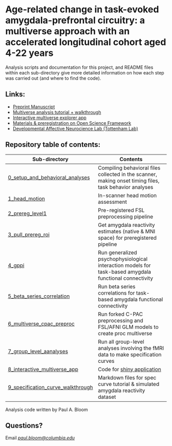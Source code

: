 # Age-related change in task-evoked amygdala-prefrontal circuitry: a multiverse approach with an accelerated longitudinal cohort aged 4-22 years

Analysis scripts and documentation for this project, and README files within each sub-directory give more detailed information on how each step was carried out (and where to find the code). 

## Links:

* [Preprint Manuscript](https://www.biorxiv.org/content/10.1101/2021.10.08.463601v1)
* [Multiverse analysis tutorial + walkthrough](https://pab2163.github.io/amygdala_mpfc_multiverse/into_the_bayesian_multiverse.html)
* [Interactive multiverse explorer app](https://pbloom.shinyapps.io/amygdala_mpfc_multiverse/)
* [Materials & preregistration on Open Science Framework](https://osf.io/hvdmx/)
* [Developmental Affective Neurocience Lab (Tottenham Lab)](https://danlab.psychology.columbia.edu/)

## Repository table of contents:

| Sub-directory      | Contents |
| ----------- | ----------- |
| [0_setup_and_behavioral_analyses](0_setup_and_behavioral_analyses)      | Compiling behavioral files collected in the scanner, making onset timing files, task behavior analyses       |
| [1_head_motion](1_head_motion)   | In-scanner head motion assessment        |
| [2_prereg_level1](2_prereg_level1)      | Pre-registered FSL preprocessing pipeline      |
| [3_pull_prereg_roi](3_pull_prereg_roi)  | Get amygdala reactivity estimates (native & MNI space) for preregistered pipeline  |
| [4_gppi](4_gppi)     | Run generalized psychophysiological interaction models for task-based amygdala functional connectivity       |
| [5_beta_series_correlation](5_beta_series_correlation)  | Run beta series correlations for task-based amygdala functional connectivity         |
| [6_multiverse_cpac_preproc](6_multiverse_cpac_preproc)      | Run forked C-PAC preprocessing and FSL/AFNI GLM models to create proc multiverse       |
| [7_group_level_aanalyses](7_group_level_aanalyses)  | Run all group-level analyses involving the fMRI data to make specification curves      |
| [8_interactive_multiverse_app](8_interactive_multiverse_app)      | Code for [shiny application](https://pbloom.shinyapps.io/amygdala_mpfc_multiverse/)       |
| [9_specification_curve_walkthrough](9_specification_curve_walkthrough)  | Markdown files for spec curve tutorial & simulated amygdala reactivity dataset |


Analysis code written by Paul A. Bloom

## Questions? 

Email *paul.bloom@columbia.edu*

